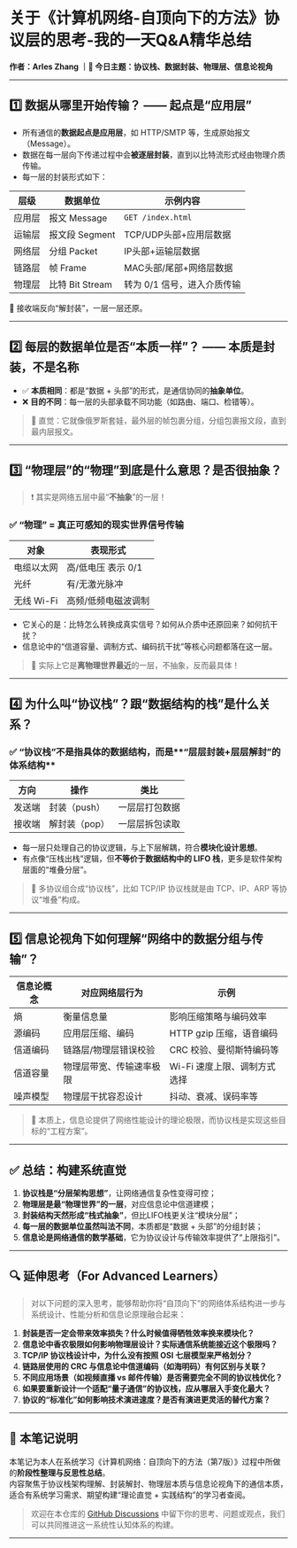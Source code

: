 # 关于《计算机网络-自顶向下的方法》协议层的思考-我的一天Q&A精华总结

**作者：Arles Zhang ｜📘 今日主题：协议栈、数据封装、物理层、信息论视角**

---

## 1️⃣ 数据从哪里开始传输？ —— 起点是“应用层”

- 所有通信的**数据起点是应用层**，如 HTTP/SMTP 等，生成原始报文（Message）。
- 数据在每一层向下传递过程中会**被逐层封装**，直到以比特流形式经由物理介质传输。
- 每一层的封装形式如下：

| 层级        | 数据单位       | 示例内容                         |
|-------------|----------------|----------------------------------|
| 应用层      | 报文 Message   | `GET /index.html`                |
| 运输层      | 报文段 Segment | TCP/UDP头部+应用层数据           |
| 网络层      | 分组 Packet    | IP头部+运输层数据                |
| 链路层      | 帧 Frame        | MAC头部/尾部+网络层数据          |
| 物理层      | 比特 Bit Stream| 转为 0/1 信号，进入介质传输       |

🔁 接收端反向“解封装”，一层一层还原。

---

## 2️⃣ 每层的数据单位是否“本质一样”？ —— 本质是封装，不是名称

- ✅ **本质相同**：都是“数据 + 头部”的形式，是通信协同的**抽象单位**。
- ❌ **目的不同**：每一层的头部承载不同功能（如路由、端口、检错等）。

> 🎯 直觉：它就像俄罗斯套娃，最外层的帧包裹分组，分组包裹报文段，直到最内层报文。

---

## 3️⃣ “物理层”的“物理”到底是什么意思？是否很抽象？

> ❗ 其实是网络五层中最“**不抽象**”的一层！

### ✅ “物理” = 真正可感知的**现实世界信号传输**

| 对象          | 表现形式                         |
|---------------|----------------------------------|
| 电缆以太网     | 高/低电压 表示 0/1               |
| 光纤          | 有/无激光脉冲                    |
| 无线 Wi-Fi     | 高频/低频电磁波调制              |

- 它关心的是：比特怎么转换成真实信号？如何从介质中还原回来？如何抗干扰？
- 信息论中的“信道容量、调制方式、编码抗干扰”等核心问题都落在这一层。

> 📌 实际上它是**离物理世界最近**的一层，不抽象，反而最具体！

---

## 4️⃣ 为什么叫“协议栈”？跟“数据结构的栈”是什么关系？

### ✅ “协议栈”不是指具体的数据结构，而是**“层层封装+层层解封”的体系结构**

| 方向     | 操作       | 类比                   |
|----------|------------|------------------------|
| 发送端   | 封装（push）| 一层层打包数据         |
| 接收端   | 解封装（pop）| 一层层拆包读取         |

- 每一层只处理自己的协议逻辑，与上下层解耦，符合**模块化设计思想**。
- 有点像“压栈出栈”逻辑，但**不等价于数据结构中的 LIFO 栈**，更多是软件架构层面的“堆叠分层”。

> 📌 多协议组合成“协议栈”，比如 TCP/IP 协议栈就是由 TCP、IP、ARP 等协议“堆叠”构成。

---

## 5️⃣ 信息论视角下如何理解“网络中的数据分组与传输”？

| 信息论概念   | 对应网络层行为              | 示例                             |
|--------------|-----------------------------|----------------------------------|
| 熵           | 衡量信息量                  | 影响压缩策略与编码效率           |
| 源编码       | 应用层压缩、编码           | HTTP gzip 压缩，语音编码         |
| 信道编码     | 链路层/物理层错误校验      | CRC 校验、曼彻斯特编码等         |
| 信道容量     | 物理层带宽、传输速率极限   | Wi-Fi 速度上限、调制方式选择     |
| 噪声模型     | 物理层干扰容忍设计         | 抖动、衰减、误码率等             |

> 🎯 本质上，信息论提供了网络性能设计的理论极限，而协议栈是实现这些目标的“工程方案”。

---

## ✅ 总结：构建系统直觉

1. **协议栈是“分层架构思想”**，让网络通信复杂性变得可控；
2. **物理层是最“物理世界”的一层**，对应信息论中信道建模；
3. **封装结构天然形成“栈式抽象”**，但比LIFO栈更关注“模块分层”；
4. **每一层的数据单位虽然叫法不同**，本质都是“数据 + 头部”的分组封装；
5. **信息论是网络通信的数学基础**，它为协议设计与传输效率提供了“上限指引”。

---

## 🔍 延伸思考（For Advanced Learners）

> 对以下问题的深入思考，能够帮助你将“自顶向下”的网络体系结构进一步与系统设计、性能分析和信息论原理融合起来：

1. **封装是否一定会带来效率损失？什么时候值得牺牲效率换来模块化？**
2. **信息论中香农极限如何影响物理层设计？实际通信系统能接近这个极限吗？**
3. **TCP/IP 协议栈设计中，为什么没有按照 OSI 七层模型来严格划分？**
4. **链路层使用的 CRC 与信息论中信道编码（如海明码）有何区别与关联？**
5. **不同应用场景（如视频直播 vs 邮件传输）是否需要完全不同的协议栈优化？**
6. **如果要重新设计一个适配“量子通信”的协议栈，应从哪层入手变化最大？**
7. **协议的“标准化”如何影响技术演进速度？是否有演进更灵活的替代方案？**

---

## 📂 本笔记说明

本笔记为本人在系统学习《计算机网络：自顶向下的方法（第7版）》过程中所做的**阶段性整理与反思性总结**。  
内容聚焦于协议栈架构理解、封装解封、物理层本质与信息论视角下的通信本质，适合有系统学习需求、期望构建“理论直觉 + 实践结构”的学习者查阅。

> 欢迎在本仓库的 [GitHub Discussions](https://github.com/ArlesZhang) 中留下你的思考、问题或观点，我们可以共同推进这一系统性认知体系的构建。

---

